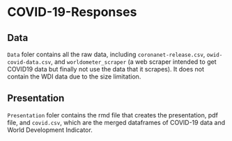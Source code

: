 # COVID-19-Responses

## Data
`Data` foler contains all the raw data, including `coronanet-release.csv`, `owid-covid-data.csv`, and `worldometer_scraper` (a web scraper intended to get COVID19 data but finally not use the data that it scrapes). It does not contain the WDI data due to the size limitation. 

## Presentation 
`Presentation` foler contains the rmd file that creates the presentation, pdf file, and `covid.csv`, which are the merged dataframes of COVID-19 data and World Development Indicator. 
